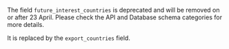 The field `future_interest_countries` is deprecated and will be removed on or after 23 April. Please check the API and Database schema categories for more details.

It is replaced by the `export_countries` field.
